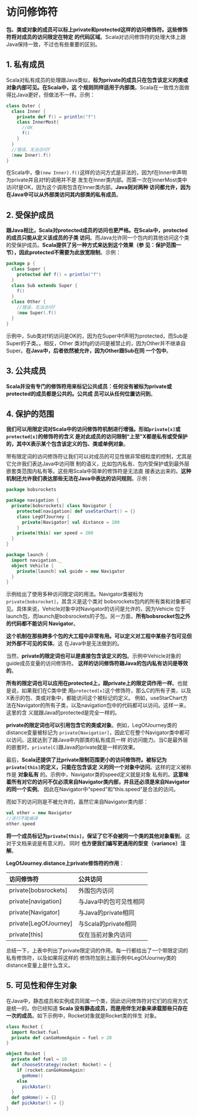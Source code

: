 访问修饰符
===================================================================================
**包、类或对象的成员可以标上private和protected这样的访问修饰符。这些修饰符将对成员的访问限定在特定
的代码区域**。Scala对访问修饰符的处理大体上跟Java保持一致，不过也有些重要的区别。

## 1. 私有成员
Scala对私有成员的处理跟Java类似，**标为private的成员只在包含该定义的类或对象内部可见。在Scala中，这
个规则同样适用于内部类**。Scala在一致性方面做得比Java更好，但做法不一样。示例：
```scala
class Outer {
  class Inner {
    private def f() = println("f")
    class InnerMost{
      //OK
      f()
    }
  }
  //错误，无法访问f
  (new Inner).f()
}
```
在Scala中，像`(new Inner).f()`这样的访问方式是非法的，因为f在Inner中声明为private并且对f的调用并不是
发生在Inner类内部。而第一次在InnerMost类中访问f是OK，因为这个调用包含在Inner类内部。**Java则对两种
访问都允许，因为在Java中可以从外部类访问其内部类的私有成员**。

## 2. 受保护成员
**跟Java相比，Scala对protected成员的访问也更严格。在Scala中，protected的成员只能从定义该成员的子类
访问**。而Java允许同一个包内的其他访问这个类的受保护成员。**Scala提供了另一种方式来达到这个效果（参
见：保护范围一节），因此protected不需要为此放宽限制**。示例：
```scala
package p {
  class Super {
    protected def f() = println("f")
  }
  class Sub extends Super {
    f()
  }
  class Other {
    //错误，无法访问f
    (new Super).f()
  }
}
```
示例中，Sub类对f的访问是OK的，因为在Super中f声明为protected，而Sub是Super的子类。。相反，Other
类对fg的访问是被禁止的，因为Other并不继承自Super。**在Java中，后者依然被允许，因为Other跟Sub在同
一个包中**。

## 3. 公共成员
**Scala并没有专门的修饰符用来标记公共成员：任何没有被标为private或protected的成员都是公共的。公共成
员可以从任何位置访问到**。

## 4. 保护的范围
**我们可以用限定词对Scala中的访问修饰符机制进行增强。形如`private[x]`或`protected[x]`的修饰符的含义
是对此成员的访问限制“上至”X都是私有或受保护的，其中X表示某个包含该定义的包、类或单例对象**。

带有限定词的访问修饰符让我们可以对成员的可见性做非常细粒度的控制，尤其是它允许我们表达Java中访问限
制的语义，比如包内私有、包内受保护或到最外层嵌套类范围内私有等。这些用Scala中简单的修饰符是无法直
接表达出来的。**这种机制还允许我们表达那些无法在Java中表达的访问规则**。示例：
```scala
package bobsrockets

package navigation {
  private[bobsrockets] class Navigator {
    protected[navigation] def useStarChart() = {}
    class LegOfJourney {
      private[Navigator] val distance = 100
    }
    private[this] var speed = 200
  }
}

package launch {
  import navigation._
  object Vehicle {
    private[launch] val guide = new Navigator
  }
}
```
示例给出了使用多种访问限定词的用法。Navigator类被标为`private[bobsrocket]`，其含义是这个类对
bobsrockets包内的所有类和对象都可见。具体来说，Vehicle对象中对Navigator的访问是允许的，因为Vehicle
位于launch包，而launch是bobsrockets的子包。另一方面，**所有bobsrocket包之外的代码都不能访问
Navigator**。

**这个机制在那些跨多个包的大工程中非常有用。可以定义对工程中某些子包可见但对外部不可见的实体**。这
在Java中是无法做到的。

当然，**private的限定词也可以是直接包含该定义的包**。示例中Vehicle对象的guide成员变量的访问修饰符。
**这样的访问修饰符跟Java的包内私有访问是等效的**。

**所有的限定词也可以应用在protected上，跟private上的限定词作用一样**。也就是说，如果我们在C类中使
用`protected[x]`这个修饰符，那么C的所有子类，以及X表示的包、类或对象中，都能访问这个被标记的定义。
例如，useStarChart方法在Navigator的所有子类，以及navigation包中的代码都可以访问。这样一来，这里的含
义就跟Java的protected是完全一样的。

**private的限定词也可以引用包含它的类或对象**。例如，LegOfJourney类的distance变量被标记为
`private[Navigatior]`，因此它在整个Navigator类中都可以访问。这就达到了跟Java中内部类的私有成员一样
的访问能力。当C是最外层的嵌套时，`private[C]`跟Java的private就是一样的效果。

最后，**Scala还提供了比private限制范围更小的访问修饰符。被标记为`private[this]`的定义，只能在包含该定
义的同一个对象中访问**。这样的定义被称作是 **对象私有** 的。示例中，Navigator类的speed定义就是对象
私有的。**这意味着所有对它的访问不仅必须来自Navigator类内部，并且还必须是来自Navigator的同一个实例**。
因此在Navigator中“speed”和“this.speed”是合法的访问。

而如下的访问则是不被允许的，虽然它来自Navigator类内部：
```scala
val other = new Navigator
//该行不能编译
other.speed
```
**将一个成员标记为`private[this]`，保证了它不会被同一个类的其他对象看到**。这对于文档来说是有意义的，
同时 **也方便我们编写更通用的型变（variance）注解**。

**LegOfJourney.distance上private修饰符的作用**：

| 访问修饰符 | 公共访问 |
|:---------------|:------------|
| private[bobsrockets] | 外围包内访问 |
| private[navigation] | 与Java中的包可见性相同 |
| private[Navigator] | 与Java的private相同 |
| private[LegOfJourney] | 与Scala的private相同 |
| private[this] | 仅在当前对象内访问 |

总结一下，上表中列出了private限定词的作用。每一行都给出了一个带限定词的私有修饰符，以及如果将这样的
修饰符加到上面示例中LegOfJourney类的distance变量上是什么含义。

## 5. 可见性和伴生对象
在Java中，静态成员和实例成员同属一个类，因此访问修饰符对它们的应用方式是统一的。你已经知道 **Scala
没有静态成员，而是用伴生对象来承载那些只存在一次的成员**。如下示例中，Rocket对象就是Rocket类的伴生
对象。
```scala
class Rocket {
  import Rocket.fuel
  private def canGoHomeAgain = fuel > 20
}

object Rocket {
  private def fuel = 10
  def chooseStrategy(rocket: Rocket) = {
    if (rocket.canGoHomeAgain)
      goHome()
    else
      pickAstar()
  }
  def goHome() = {}
  def pickAstar() = {}
}
```



















